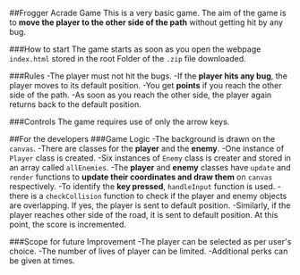 ##Frogger Acrade Game
This is a very basic game. The aim of the game is to **move the player to the other side of the path** without getting hit by any bug.

###How to start
The game starts as soon as you open the webpage `index.html` stored in the root Folder of the `.zip` file downloaded.

###Rules
-The player must not hit the bugs.
-If the **player hits any bug**, the player moves to its default position.
-You get **points** if you reach the other side of the path.
-As soon as you reach the other side, the player again returns back to the default position.

###Controls
The game requires use of only the arrow keys.

##For the developers
###Game Logic
-The background is drawn on the `canvas`.
-There are classes for the **player** and the **enemy**.
-One instance of `Player` class is created.
-Six instances of `Enemy` class is creater and stored in an array called `allEnemies`.
-The **player** and **enemy** classes have `update` and `render` functions to **update their coordinates and draw them** on `canvas` respectively.
-To identify the **key pressed**, `handleInput` function is used.
-there is a `checkCollision` function to check if the player and enemy objects are overlapping. If yes, the player is sent to default position.
-Similarly, if the player reaches other side of the road, it is sent to default position. At this point, the score is incremented.

###Scope for future Improvement
-The player can be selected as per user's choice.
-The number of lives of player can be limited.
-Additional perks can be given at times.